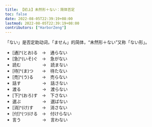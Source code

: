 ```yaml
---
title: 【初上】未然形＋ない：简体否定
toc: false
date: 2022-08-05T22:39:19+08:00
lastmod: 2022-08-05T22:39:19+08:00
contributors: ["HarborZeng"]
---
```


「ない」是否定助动词，「ません」的简体，“未然形＋ない”又称「ない形」。

- [通]^(とお)る　→　通らない
- [急]^(いそ)ぐ　→　急がない
- 読む　　　　　→　読まない
- [待]^(ま)つ　　→　待たない
- [売]^(う)る　　→　売らない
- 話す　　　　　→　話さない
- 渡る　　　　　→　渡らない
- [下]^(おろ)す　→　下さない
- 選ぶ　　　　　→　選ばない
- [消]^(け)す　　→　消さない
- [付]^(つ)ける　→　付けらない
- 言う　　　　　→　言わない

